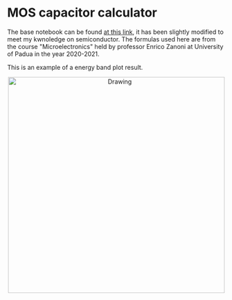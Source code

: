 # MOS capacitor calculator

The base notebook can be found [at this link](https://h-gens.github.io/automated-drawing-of-the-mos-band-diagram.html), it has been slightly modified to meet my kwnoledge on semiconductor.
The formulas used here are from the course "Microelectronics" held by professor Enrico Zanoni at University of Padua in the year 2020-2021.

This is an example of a energy band plot result.
<center>
    <img src="E/Energy_band.png" alt="Drawing" style="width: 500px"/>
</center>

